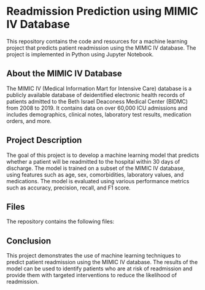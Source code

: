 # Readmission Prediction using MIMIC IV Database
This repository contains the code and resources for a machine learning project that predicts patient readmission using the MIMIC IV database. The project is implemented in Python using Jupyter Notebook.

## About the MIMIC IV Database
The MIMIC IV (Medical Information Mart for Intensive Care) database is a publicly available database of deidentified electronic health records of patients admitted to the Beth Israel Deaconess Medical Center (BIDMC) from 2008 to 2019. It contains data on over 60,000 ICU admissions and includes demographics, clinical notes, laboratory test results, medication orders, and more.

## Project Description
The goal of this project is to develop a machine learning model that predicts whether a patient will be readmitted to the hospital within 30 days of discharge. The model is trained on a subset of the MIMIC IV database, using features such as age, sex, comorbidities, laboratory values, and medications. The model is evaluated using various performance metrics such as accuracy, precision, recall, and F1 score.

## Files
The repository contains the following files:



## Conclusion
This project demonstrates the use of machine learning techniques to predict patient readmission using the MIMIC IV database. The results of the model can be used to identify patients who are at risk of readmission and provide them with targeted interventions to reduce the likelihood of readmission.
